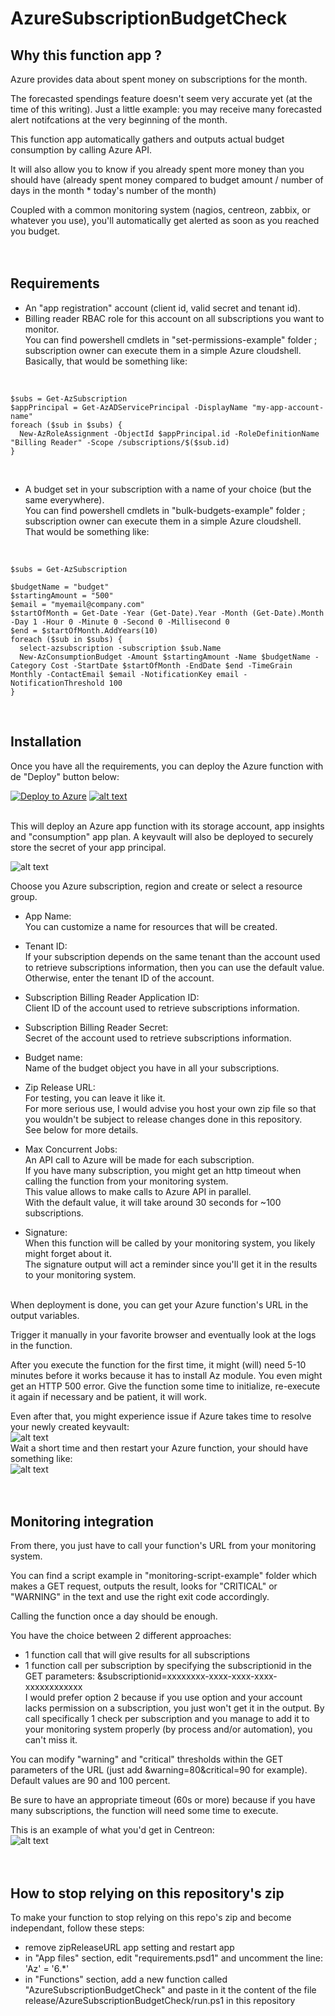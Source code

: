 # AzureSubscriptionBudgetCheck
  
## Why this function app ?
Azure provides data about spent money on subscriptions for the month.  
  
The forecasted spendings feature doesn't seem very accurate yet (at the time of this writing). Just a little example: you may receive many forecasted alert notifcations at the very beginning of the month.  
  
This function app automatically gathers and outputs actual budget consumption by calling Azure API.  
  
It will also allow you to know if you already spent more money than you should have (already spent money compared to budget amount / number of days in the month * today's number of the month)  
  
Coupled with a common monitoring system (nagios, centreon, zabbix, or whatever you use), you'll automatically get alerted as soon as you reached you budget.  
</br>
</br>

## Requirements
* An "app registration" account (client id, valid secret and tenant id).  
* Billing reader RBAC role for this account on all subscriptions you want to monitor.  
You can find powershell cmdlets in "set-permissions-example" folder ; subscription owner can execute them in a simple Azure cloudshell.  
Basically, that would be something like:  
</br>

    $subs = Get-AzSubscription
    $appPrincipal = Get-AzADServicePrincipal -DisplayName "my-app-account-name"  
    foreach ($sub in $subs) {
	  New-AzRoleAssignment -ObjectId $appPrincipal.id -RoleDefinitionName "Billing Reader" -Scope /subscriptions/$($sub.id)
    }  
</br>

* A budget set in your subscription with a name of your choice (but the same everywhere).  
You can find powershell cmdlets in "bulk-budgets-example" folder ; subscription owner can execute them in a simple Azure cloudshell.  
That would be something like:  
</br>

    $subs = Get-AzSubscription
	
	$budgetName = "budget"
	$startingAmount = "500"
    $email = "myemail@company.com"
    $startOfMonth = Get-Date -Year (Get-Date).Year -Month (Get-Date).Month -Day 1 -Hour 0 -Minute 0 -Second 0 -Millisecond 0
	$end = $startOfMonth.AddYears(10)
    foreach ($sub in $subs) {
      select-azsubscription -subscription $sub.Name
	  New-AzConsumptionBudget -Amount $startingAmount -Name $budgetName -Category Cost -StartDate $startOfMonth -EndDate $end -TimeGrain Monthly -ContactEmail $email -NotificationKey email -NotificationThreshold 100
    }
</br>

## Installation
Once you have all the requirements, you can deploy the Azure function with de "Deploy" button below:  
  
[![Deploy to Azure](https://aka.ms/deploytoazurebutton)](https://portal.azure.com/#create/Microsoft.Template/uri/https%3A%2F%2Fraw.githubusercontent.com%2Fmatoy%2FAzureSubscriptionBudgetCheck%2Fmain%2Farm-template%2FAzureSubscriptionBudgetCheck.json) [![alt text](http://armviz.io/visualizebutton.png)](http://armviz.io/#/?load=https://raw.githubusercontent.com/matoy/AzureSubscriptionBudgetCheck/main/arm-template/AzureSubscriptionBudgetCheck.json)  
  
</br>
This will deploy an Azure app function with its storage account, app insights and "consumption" app plan.  
A keyvault will also be deployed to securely store the secret of your app principal.  
  
![alt text](https://github.com/matoy/AzureSubscriptionBudgetCheck/blob/main/img/screenshot1.png?raw=true)  
  
Choose you Azure subscription, region and create or select a resource group.  
  
* App Name:  
You can customize a name for resources that will be created.  
  
* Tenant ID:  
If your subscription depends on the same tenant than the account used to retrieve subscriptions information, then you can use the default value.  
Otherwise, enter the tenant ID of the account.  
  
* Subscription Billing Reader Application ID:  
Client ID of the account used to retrieve subscriptions information.  
  
* Subscription Billing Reader Secret:  
Secret of the account used to retrieve subscriptions information.  
  
* Budget name:  
Name of the budget object you have in all your subscriptions.  
  
* Zip Release URL:  
For testing, you can leave it like it.  
For more serious use, I would advise you host your own zip file so that you wouldn't be subject to release changes done in this repository.  
See below for more details.  
  
* Max Concurrent Jobs:  
An API call to Azure will be made for each subscription.  
If you have many subscription, you might get an http timeout when calling the function from your monitoring system.  
This value allows to make <value> calls to Azure API in parallel.  
With the default value, it will take around 30 seconds for ~100 subscriptions.  
  
* Signature:  
When this function will be called by your monitoring system, you likely might forget about it.  
The signature output will act a reminder since you'll get it in the results to your monitoring system.  
  
</br>
When deployment is done, you can get your Azure function's URL in the output variables.  
  
Trigger it manually in your favorite browser and eventually look at the logs in the function.  
  
After you execute the function for the first time, it might (will) need 5-10 minutes before it works because it has to install Az module. You even might get an HTTP 500 error. Give the function some time to initialize, re-execute it again if necessary and be patient, it will work.  
  
Even after that, you might experience issue if Azure takes time to resolve your newly created keyvault:  
![alt text](https://github.com/matoy/AzureSubscriptionBudgetCheck/blob/main/img/kv-down.png?raw=true)  
Wait a short time and then restart your Azure function, your should have something like:  
![alt text](https://github.com/matoy/AzureSubscriptionBudgetCheck/blob/main/img/kv-up.png?raw=true)  
</br>
</br>

## Monitoring integration  
From there, you just have to call your function's URL from your monitoring system.  
  
You can find a script example in "monitoring-script-example" folder which makes a GET request, outputs the result, looks for "CRITICAL" or "WARNING" in the text and use the right exit code accordingly.  
  
Calling the function once a day should be enough.  
  
You have the choice between 2 different approaches:  
* 1 function call that will give results for all subscriptions  
* 1 function call per subscription by specifying the subscriptionid in the GET parameters: &subscriptionid=xxxxxxxx-xxxx-xxxx-xxxx-xxxxxxxxxxxx  
I would prefer option 2 because if you use option and your account lacks permission on a subscription, you just won't get it in the output. By call specifically 1 check per subscription and you manage to add it to your monitoring system properly (by process and/or automation), you can't miss it.  
  
You can modify "warning" and "critical" thresholds within the GET parameters of the URL (just add &warning=80&critical=90 for example).  
Default values are 90 and 100 percent.  
  
Be sure to have an appropriate timeout (60s or more) because if you have many subscriptions, the function will need some time to execute.  
  
This is an example of what you'd get in Centreon:  
![alt text](https://github.com/matoy/AzureSubscriptionBudgetCheck/blob/main/img/screenshot2.png?raw=true)  
</br>
</br>

## How to stop relying on this repository's zip  
To make your function to stop relying on this repo's zip and become independant, follow these steps:  
* remove zipReleaseURL app setting and restart app  
* in "App files" section, edit "requirements.psd1" and uncomment the line: 'Az' = '6.*'  
* in "Functions" section, add a new function called "AzureSubscriptionBudgetCheck" and paste in it the content of the file release/AzureSubscriptionBudgetCheck/run.ps1 in this repository  
